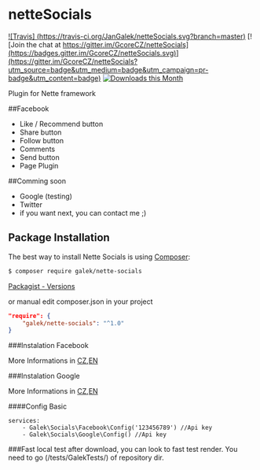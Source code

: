 # netteSocials

[![Travis] (https://travis-ci.org/JanGalek/netteSocials.svg?branch=master)](https://travis-ci.org/JanGalek/netteSocials)
[![Join the chat at https://gitter.im/GcoreCZ/netteSocials](https://badges.gitter.im/GcoreCZ/netteSocials.svg)](https://gitter.im/GcoreCZ/netteSocials?utm_source=badge&utm_medium=badge&utm_campaign=pr-badge&utm_content=badge)
[![Downloads this Month](https://img.shields.io/packagist/dm/galek/nette-socials.svg)](https://packagist.org/packages/galek/nette-socials)

Plugin for Nette framework

##Facebook
* Like / Recommend button
* Share button
* Follow button
* Comments 
* Send button
* Page Plugin

##Comming soon
* Google (testing)
* Twitter
* if you want next, you can contact me ;)

Package Installation
-------------------

The best way to install Nette Socials is using [Composer](http://getcomposer.org/):

```sh
$ composer require galek/nette-socials
```

[Packagist - Versions](https://packagist.org/packages/galek/nette-socials)

or manual edit composer.json in your project

```json
"require": {
    "galek/nette-socials": "^1.0"
}
```

###Instalation Facebook

More Informations in [CZ](/docs/facebook/cs.md),[EN](/docs/facebook/en.md)

###Instalation Google

More Informations in [CZ](/docs/google/cs.md),[EN](/docs/google/en.md)

####Config Basic
```config
services:
	- Galek\Socials\Facebook\Config('123456789') //Api key
	- Galek\Socials\Google\Config() //Api key
```

###Fast local test
after download, you can look to fast test render. You need to go (/tests/GalekTests/) of repository dir.